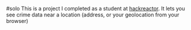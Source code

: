 #solo
This is a project I completed as a student at [hackreactor](http://hackreactor.com).
It lets you see crime data near a location (address, or your geolocation from your browser)
